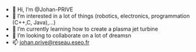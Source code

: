 - 👋 Hi, I’m @Johan-PRIVE
- 👀 I’m interested in a lot of things (robotics, electronics, programmation (C++,C, Java),...)
- 🌱 I’m currently learning how to create a plasma jet turbine
- 💞️ I’m looking to collaborate on a lot of dreamsn
- 📫 johan.prive@reseau.eseo.fr

<!---
Johan-PRIVE/Johan-PRIVE is a ✨ special ✨ repository because its `README.md` (this file) appears on your GitHub profile.
You can click the Preview link to take a look at your changes.
--->
